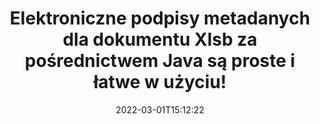---
############################# Static ############################
layout: "auto-gen-signature"
date: 2022-03-01T15:12:22
draft: false
operation: Sign
signaturetype: Metadata
fileformat: Xlsb
productName: Java
lang: pl
productCode: java
otherformats: pdf doc docx docm dot dotm dotx odt ott rtf xls xlsx xlsm xlsb csv ods ots xltx xltm ppt pptx pps ppsx odp otp potx potm pptm ppsm png jpg bmp gif tiff svg webp wmf
breadcrumb: Put Metadata signature on Xlsb for Java

############################# Head ############################
head_title: "Dołącz podpisy elektroniczne metadanych do dokumentów Xlsb za pośrednictwem Java"
head_description: "Użyj metadanych jako ukrytych podpisów elektronicznych w swoich dokumentach Xlsb, używając kilku wierszy kodu Java. Użyj interfejsu GroupDocs Document Signature API do elektronicznego podpisywania dokumentów biznesowych i plików za pomocą informacji metadanych."

############################# Header ############################
title: "Elektroniczne podpisy metadanych dla dokumentu Xlsb za pośrednictwem Java są proste i łatwe w użyciu!"
description: "Podpisz elektronicznie dokumenty i umowy Xlsb z ukrytymi wpisami metadanych. Generuj metadane dla plików PDF, dokumentów MS Word, skoroszytów MS Excel, prezentacji MS PowerPoint i różnych formatów obrazów bez problemów i dodatkowego kodowania."
bg_image: "https://cms.admin.containerize.com/templates/aspose/App_Themes/V3/images/bg/header1.png"
bg_overlay: false
button:
    enable: true

############################# SubMenu ############################
submenu:
    enable: true

    left:
        img_alt: "GroupDocs.Signature for Java"
        image: "https://cms.admin.containerize.com/templates/groupdocs/images/product-logos/90x90-noborder/groupdocs-signature-java.png"
        product: "GroupDocs.Signature"
        platform: "Java"



############################# About ############################
about:
    enable: true
    title: "Informacje o interfejsie API sygnatur metadanych GroupDocs.Signature for Java"
    content: |
        [GroupDocs.Signature for Java](https://products.groupdocs.com/signature/java/) to popularny interfejs API do elektronicznego podpisywania dokumentów. Dostępne są podpisy, takie jak teksty, obrazy, certyfikaty cyfrowe, kody kreskowe, kody QR, pieczątki lub metadane. Podpisy mogą być umieszczane na plikach PDF, dokumentach MS Word, skoroszytach MS Excel, prezentacjach MS PowerPoint, plikach Adobe Photoshop i różnych formatach graficznych. Klienci mogą podpisywać swoje dokumenty i aktualizować, wyszukiwać, weryfikować, usuwać lub przeglądać podpisy elektroniczne, które zostały umieszczone na tych dokumentach. Ponadto zapewniono wiele możliwości dostosowywania podpisów.
    

############################# Steps ############################
steps:
    enable: true
    title_left: "Kroki do podpisania Xlsb za pomocą Metadata w Java"
    content_left: |
        [GroupDocs.Signature for Java](https://products.groupdocs.com/signature/java/) umożliwia szybkie i łatwe podpisywanie dokumentów w formacie Xlsb za pomocą podpisów Metadata.
        
        * Utwórz instancję klasy Signature podając plik Xlsb do podpisania jako ścieżkę lub strumień pamięci
        * Utwórz wystąpienie klasy SignOptions i ustaw wszystkie wymagane dane.
        * Wywołaj metodę Signature.Sign() przekazującą wyjściowy plik Xlsb lub strumień pamięci

    title_right: " wymagania systemowe"
    content_right: |
        GroupDocs.Signature for Java są obsługiwane na wszystkich głównych platformach i systemach operacyjnych. Przed wykonaniem poniższego kodu upewnij się, że masz zainstalowane w systemie następujące wymagania wstępne.

        * Systemy operacyjne: Microsoft Windows, Linux, MacOS
        * Środowiska programistyczne: NetBeans, Intellij IDEA, Eclipse, etc.
        * Java runtime: J2SE 6.0 and above
        * Pobierz najnowszą wersję GroupDocs.Signature for Java z [Maven](https://repository.groupdocs.com/webapp/#/artifacts/browse/tree/General/repo/com/groupdocs/groupdocs-signature)
         
    code: |
        ```java    
                
        // Set up input Xlsb file
        String filePath = "input.xlsb";
        // Set up output file
        String outputFilePath = "output.xlsb";

        // Instantiate Signature for input file
        Signature signature = new Signature(filePath);

        // instantiate metadata signing options
        MetadataSignOptions options = new MetadataSignOptions();

        // setup Author property
        SpreadsheetMetadataSignature mdSign_Author = new SpreadsheetMetadataSignature("Author", "Mr.Scherlock Holmes");// String value
        options.getSignatures().add(mdSign_Author);
        // setup document data
        SpreadsheetMetadataSignature mdSign_DocData = new SpreadsheetMetadataSignature("CreatedOn", new Date());// Datetime value
        options.getSignatures().add(mdSign_DocData);
        // setup document id
        SpreadsheetMetadataSignature mdSign_DocId = new SpreadsheetMetadataSignature("DocumentId", 123456);// Integer value
        options.getSignatures().add(mdSign_DocId);

        // sign Xlsb document
        SignResult result = signature.sign(outputFilePath, options);

        ```

############################# Demos ############################
demos:
    enable: true
    title: "Podpisywanie dokumentów Xlsb za pomocą Metadata Demo na żywo"
    content: |
       Podpisz teraz plik Xlsb różnymi podpisami, odwiedzając witrynę [GroupDocs.Signature App](https://products.groupdocs.app/signature/family). Darmowe demo online czeka na Ciebie.          

############################# More Formats ############################
more_formats:
    enable: true
    title: "Inne obsługiwane podpisy Metadata dla Java"
    content: |
        "Możesz także podpisać Xlsb innymi typami podpisów. Zobacz poniższą listę."
    format: 
       
       
back_to_top:
    enable: true
---